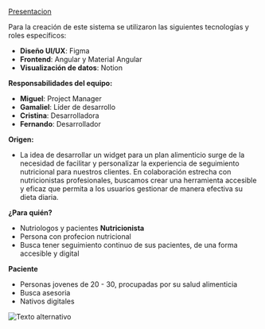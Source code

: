 [Presentacion](https://www.canva.com/design/DAGKNo259mw/Wl68ad8UjirWegw0JlRx5Q/edit?utm_content=DAGKNo259mw&utm_campaign=designshare&utm_medium=link2&utm_source=sharebutton)

Para la creación de este sistema se utilizaron las siguientes tecnologías y roles específicos:

- **Diseño UI/UX**: Figma
- **Frontend**: Angular y Material Angular
- **Visualización de datos**: Notion

**Responsabilidades del equipo:**

- **Miguel**: Project Manager
- **Gamaliel**: Líder de desarrollo
- **Cristina**: Desarrolladora
- **Fernando**: Desarrollador

**Origen:**
- La idea de desarrollar un widget para un plan alimenticio surge de la necesidad de facilitar y personalizar la experiencia de seguimiento nutricional para nuestros clientes. En colaboración estrecha con nutricionistas profesionales, buscamos crear una herramienta accesible y eficaz que permita a los usuarios gestionar de manera efectiva su dieta diaria.

**¿Para quién?**
- Nutriologos y pacientes
**Nutricionista**
- Persona con profecion nutricional
- Busca tener seguimiento continuo de sus pacientes, de una forma 
accesible y digital

**Paciente** 
- Personas jovenes de 20 - 30, procupadas por su salud alimenticia
- Busca asesoria
- Nativos digitales


![Texto alternativo](https://cdn.shopify.com/s/files/1/0258/8983/3053/files/PAGINA-31-NOTA-SALUD_480x480.jpg?v=1608800578)
